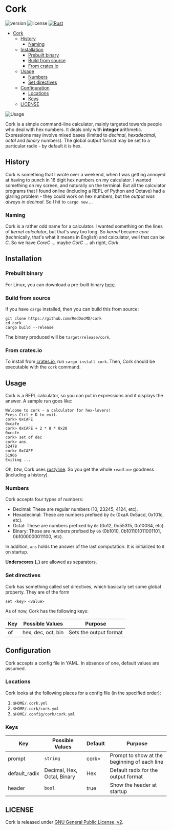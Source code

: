 # Cork

![version](https://img.shields.io/crates/v/cork)
![license](https://img.shields.io/crates/l/cork)
[![Rust](https://github.com/RedDocMD/cork/actions/workflows/cargo-test.yml/badge.svg)](https://github.com/RedDocMD/cork/actions/workflows/cargo-test.yml)

- [Cork](#cork)
  - [History](#history)
    - [Naming](#naming)
  - [Installation](#installation)
    - [Prebuilt binary](#prebuilt-binary)
    - [Build from source](#build-from-source)
    - [From crates.io](#from-cratesio)
  - [Usage](#usage)
    - [Numbers](#numbers)
    - [Set directives](#set-directives)
  - [Configuration](#configuration)
    - [Locations](#locations)
    - [Keys](#keys)
  - [LICENSE](#license)

![Usage](assets/usage.svg)

Cork is a simple command-line calculator, mainly targeted towards people who deal with hex numbers. It deals only with **integer** arithmetic. Expressions may involve mixed bases (limited to *decimal*, *hexadecimal*, *octal* and *binary* numbers). The global output format may be set to a particular radix - by default it is hex.

## History

Cork is something that I wrote over a weekend, when I was getting annoyed at having to punch in 16 digit hex numbers on my calculator. I wanted something on my screen, and naturally on the terminal. But all the calculator programs that I found online (including a REPL of Python and Octave) had a glaring problem - they could work on hex numbers, but the _output was always in decimal_. So I hit to `cargo new` ...

### Naming

Cork is a rather odd name for a calculator. I wanted something on the lines of _kernel calculator_, but that's way too long. So *kernel* became *core* (technically, that's what it means in English) and calculator, well that can be *C*. So we have *CoreC* ... maybe *CorC* ... ah right, *Cork*.

## Installation

### Prebuilt binary

For Linux, you can download a pre-built binary [here](https://github.com/RedDocMD/cork/releases/latest).

### Build from source

If you have `cargo` installed, then you can build this from source:

```shell
git clone https://github.com/RedDocMD/cork
cd cork
cargo build --release
```

The binary produced will be `target/release/cork`.

### From crates.io

To install from [crates.io](https://crates.io/crates/cork), run `cargo install cork`. Then, Cork should be executable with the `cork` command.

## Usage

Cork is a REPL calculator, so you can put in expressions and it displays the answer. A sample run goes like:

```text
Welcome to cork - a calculator for hex-lovers!
Press Ctrl + D to exit.
cork> 0xCAFE
0xcafe
cork> 0xCAFE + 2 * 8 * 0x20
0xccfe
cork> set of dec
cork> ans
52478
cork> 0xCAFE
51966
Exiting ...

```

Oh, btw, Cork uses [rustyline](https://github.com/kkawakam/rustyline). So you get the whole `readline` goodness (including a history).

### Numbers

Cork accepts four types of numbers:

- Decimal: These are regular numbers (10, 23245, 4124, etc).
- Hexadecimal: These are numbers prefixed by `0x` (0xaA 0x5acd, 0x101c, etc).
- Octal: These are numbers prefixed by `0o` (0o12, 0o55315, 0o10034, etc).
- Binary: These are numbers prefixed by `0b` (0b1010, 0b101101011001101, 0b1000000011100, etc).

In addition, `ans` holds the answer of the last computation. It is initialized to `0` on startup.

**Underscores (_)** are allowed as separators.

### Set directives

Cork has something called set directives, which basically set some global property. They are of the form

```text
set <key> <value>
```

As of now, Cork has the following keys:

| Key | Possible Values    | Purpose                |
| --- | ------------------ | ---------------------- |
| of  | hex, dec, oct, bin | Sets the output format |

## Configuration

Cork accepts a config file in YAML. In absence of one, default values are assumed.

### Locations

Cork looks at the following places for a config file (in the specified order):

1. `$HOME/.cork.yml`
2. `$HOME/.cork/cork.yml`
3. `$HOME/.config/cork/cork.yml`

### Keys

| Key           | Possible Values             | Default | Purpose                                      |
| ------------- | --------------------------- | ------- | -------------------------------------------- |
| prompt        | `string`                    | cork>   | Prompt to show at the beginning of each line |
| default_radix | Decimal, Hex, Octal, Binary | Hex     | Default radix for the output format          |
| header        | `bool`                      | true    | Show the header at startup                   |

## LICENSE

Cork is released under [GNU General Public License, v2](https://github.com/RedDocMD/cork/blob/main/LICENSE).
